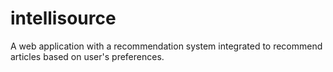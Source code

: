 # intellisource
A web application with a recommendation system integrated to recommend articles based on user's preferences.

